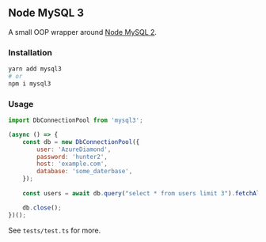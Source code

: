 ## Node MySQL 3

A small OOP wrapper around [Node MySQL 2](https://github.com/sidorares/node-mysql2). 


### Installation

```bash
yarn add mysql3
# or
npm i mysql3
```

### Usage

```js
import DbConnectionPool from 'mysql3';

(async () => {
    const db = new DbConnectionPool({
        user: 'AzureDiamond',
        password: 'hunter2',
        host: 'example.com',
        database: 'some_daterbase',
    });
    
    const users = await db.query("select * from users limit 3").fetchAll();

    db.close();
})();
```

See `tests/test.ts` for more.